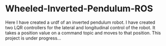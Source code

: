 # Wheeled-Inverted-Pendulum-ROS

Here I have created a urdf of an inverted pendulum robot. I have created two LQR controllers for the lateral and longitudinal control of the robot. It takes a position value on a command topic and moves to that position. This project is under progress...
